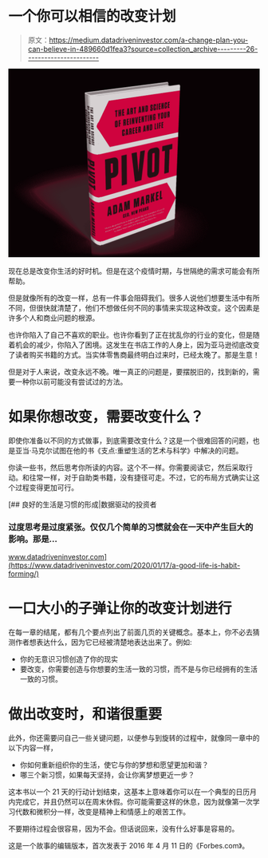 # 一个你可以相信的改变计划

> 原文：<https://medium.datadriveninvestor.com/a-change-plan-you-can-believe-in-489660d1fea3?source=collection_archive---------26----------------------->

![](img/61ee65ce28a5794b5e221dea832fe68a.png)

现在总是改变你生活的好时机。但是在这个疫情时期，与世隔绝的需求可能会有所帮助。

但是就像所有的改变一样，总有一件事会阻碍我们。很多人说他们想要生活中有所不同，但很快就清楚了，他们不想做任何不同的事情来实现这种改变。这个因素是许多个人和商业问题的根源。

也许你陷入了自己不喜欢的职业。也许你看到了正在扰乱你的行业的变化，但是随着机会的减少，你陷入了困境。这发生在书店工作的人身上，因为亚马逊彻底改变了读者购买书籍的方式。当实体零售商最终明白过来时，已经太晚了。那是生意！

但是对于人来说，改变永远不晚。唯一真正的问题是，要摆脱旧的，找到新的，需要一种你以前可能没有尝试过的方法。

# 如果你想改变，需要改变什么？

即使你准备以不同的方式做事，到底需要改变什么？这是一个很难回答的问题，也是亚当·马克尔试图在他的书《支点:重塑生活的艺术与科学》中解决的问题。

你读一些书，然后思考你所读的内容。这个不一样。你需要阅读它，然后采取行动。和往常一样，对于自助类书籍，没有捷径可走。不过，它的布局方式确实让这个过程变得更加可行。

[](https://www.datadriveninvestor.com/2020/01/17/a-good-life-is-habit-forming/) [## 良好的生活是习惯的形成|数据驱动的投资者

### 过度思考是过度紧张。仅仅几个简单的习惯就会在一天中产生巨大的影响。那是…

www.datadriveninvestor.com](https://www.datadriveninvestor.com/2020/01/17/a-good-life-is-habit-forming/) 

# 一口大小的子弹让你的改变计划进行

在每一章的结尾，都有几个要点列出了前面几页的关键概念。基本上，你不必去猜测作者想表达什么，因为它已经被清楚地表达出来了。例如:

*   你的无意识习惯创造了你的现实
*   要改变，你需要创造与你想要的生活一致的习惯，而不是与你已经拥有的生活一致的习惯。

# 做出改变时，和谐很重要

此外，你还需要问自己一些关键问题，以便参与到旋转的过程中，就像同一章中的以下内容一样，

*   你如何重新组织你的生活，使它与你的梦想和愿望更加和谐？
*   哪三个新习惯，如果每天坚持，会让你离梦想更近一步？

这本书以一个 21 天的行动计划结束，这基本上意味着你可以在一个典型的日历月内完成它，并且仍然可以在周末休假。你可能需要这样的休息，因为就像第一次学习代数和微积分一样，改变是精神上和情感上的艰苦工作。

不要期待过程会很容易，因为不会。但话说回来，没有什么好事是容易的。

这是一个故事的编辑版本，首次发表于 2016 年 4 月 11 日的《Forbes.com》。